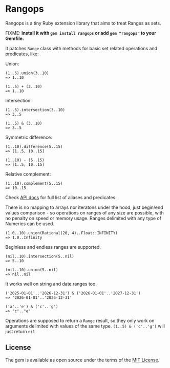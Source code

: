 # Rangops

Rangops is a tiny Ruby extension library that aims to treat Ranges as sets.

FIXME: __Install it with `gem install rangops` or add `gem "rangops"` to your Gemfile.__

It patches `Range` class with methods for basic set related operations
and predicates, like:

Union:

    (1..5).union(3..10)
    => 1..10

    (1..5) + (3..10)
    => 1..10

Intersection:

    (1..5).intersection(3..10)
    => 3..5

    (1..5) & (3..10)
    => 3..5


Symmetric difference:

    (1..10).difference(5..15)
    => [1..5, 10..15]

    (1..10) - (5..15)
    => [1..5, 10..15]

Relative complement:

    (1..10).complement(5..15)
    => 10..15


Check [API docs](https://bartpiet.github.io/rangops/) for full list of aliases
and predicates.

There is no mapping to arrays nor iteratons under the hood,
just begin/end values comparison - so operations on ranges of any size are
possible, with no penalty on speed or memory usage.
Ranges delimited with any type of Numerics can be used.

    (1.0..10).union(Rational(20, 4)..Float::INFINITY)
    => 1.0..Infinity 

Beginless and endless ranges are supported.

    (nil..10).intersection(5..nil)
    => 5..10

    (nil..10).union(5..nil)
    => nil..nil

It works well on string and date ranges too.

    ('2025-01-01'..'2026-12-31') & ('2026-01-01'..'2027-12-31')
    => '2026-01-01'..'2026-12-31'

    ('a'..'e') & ('c'..'g')
    => "c".."e"


Operations are supposed to return a `Range` result, so they only work on 
arguments delimited with values of the same type.
`(1..5) & ('c'..'g')` will just return `nil`


## License

The gem is available as open source under the terms of the
[MIT License](https://opensource.org/licenses/MIT).
